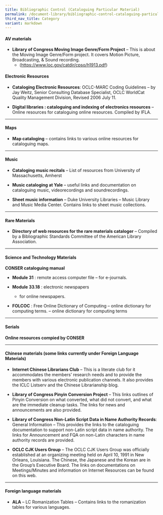 ```yaml
---
title: Bibliographic Control (Cataloguing Particular Material)
permalink: /document-library/bibliographic-control-cataloguing-particular-material/
third_nav_title: Category
variant: markdown
---
```

#### **AV materials**
- **Library of Congress Moving Image Genre/Form Project** – This is about the Moving Image Genre/Form project. It covers Motion Picture, Broadcasting, &amp; Sound recording.
	- (https://www.loc.gov/catdir/cpso/h1913.pdf)

#### **Electronic Resources**
- **Cataloging Electronic Resources**: OCLC-MARC Coding Guidelines – by Jay Weitz, Senior Consulting Database Specialist, OCLC WorldCat Quality Management Division, Revised 2006 July 11.

- **Digital libraries : cataloguing and indexing of  electronics resources** – Online resources for cataloguing online resources. Compiled by IFLA.

<hr>

#### **Maps**
- **Map cataloging** – contains links to various online resources for cataloguing maps.

<hr>

#### **Music**
- **Cataloging music recitals** – List of resources from University of Massachusetts, Amherst

- **Music cataloging at Yale**
	– useful links and documentation on cataloguing music, videorecordings and soundrecordings.

- **Sheet music information** – Duke University Libraries – Music Library and Music Media Center. Contains links to sheet music collections.

<hr>

#### **Rare Materials**
- **Directory of web resources for the rare materials cataloger** – Compiled by a Bibliographic Standards Committee of the American Library Association.

<hr>

#### **Science and Technology Materials**
**CONSER cataloguing manual**
- **Module 31** : remote access computer file – for e-journals.

- **Module 33.18** : electronic newspapers
	- for online newspapers.

- **FOLCOC** : Free Online Dictionary of Computing – online dictionary for computing terms.
	– online dictionary for computing terms

<hr>

#### **Serials**
**Online resources compied by CONSER**

<hr>

#### **Chinese materials (some links currently under Foreign Language Materials)**
- **Internet Chinese Librarians Club** – This is a literate club for it accommodates the members’ research needs and to provide the members with various electronic publication channels. It also provides the ICLC Listserv and the Chinese Librarianship blog.

- **Library of Congress Pinyin Conversion Project** – This links outlines of Pinyin Conversion on what converted, what did not convert, and what are the immediate cleanup tasks. The links for news and announcements are also provided.

- **Library of Congress Non-Latin Script Data in Name Authority Records**: General Information – This provides the links to the cataloguing documentation to support non-Latin script data in name authority. The links for Announcement and FQA on non-Latin characters in name authority records are provided.
	
- **OCLC CJK Users Group** – The OCLC CJK Users Group was officially established at an organizing meeting held on April 10, 1991 in New Orleans, Louisiana. The Chinese, the Japanese and the Korean are in the Group’s Executive Board. The links on documentations on Meetings/Minutes and information on Internet Resources can be found on this web.

<hr>

#### **Foreign language materials**
- **ALA** – LC Romanization Tables – Contains links to the romanization tables for various languages.
